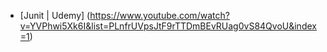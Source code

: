 * [Junit | Udemy] (https://www.youtube.com/watch?v=YVPhwi5Xk6I&list=PLnfrUVpsJtF9rTTDmBEvRUag0vS84QvoU&index=1)
